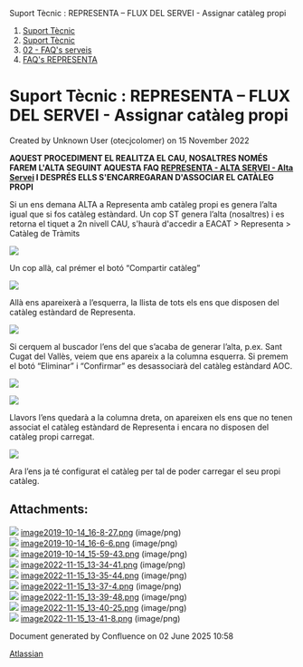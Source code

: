 Suport Tècnic : REPRESENTA – FLUX DEL SERVEI - Assignar catàleg propi  

1.  [Suport Tècnic](index.html)
2.  [Suport Tècnic](13893782.html)
3.  [02 - FAQ's serveis](26313393.html)
4.  [FAQ's REPRESENTA](28705611.html)

Suport Tècnic : REPRESENTA – FLUX DEL SERVEI - Assignar catàleg propi
=====================================================================

Created by Unknown User (otecjcolomer) on 15 November 2022

**AQUEST PROCEDIMENT EL REALITZA EL CAU, NOSALTRES NOMÉS FAREM L'ALTA SEGUINT AQUESTA FAQ [REPRESENTA - ALTA SERVEI - Alta Servei](REPRESENTA---ALTA-SERVEI---Alta-Servei_26313504.html) I DESPRÉS ELLS S'ENCARREGARAN D'ASSOCIAR EL CATÀLEG PROPI**

  

Si un ens demana ALTA a Representa amb catàleg propi es genera l’alta igual que si fos catàleg estàndard. Un cop ST genera l’alta (nosaltres) i es retorna el tiquet a 2n nivell CAU, s'haurà d'accedir a EACAT > Representa > Catàleg de Tràmits

  

![](attachments/81854898/81854902.png)

  

Un cop allà, cal prémer el botó “Compartir catàleg”

![](attachments/81854898/81854903.png)

  

Allà ens apareixerà a l’esquerra, la llista de tots els ens que disposen del catàleg estàndard de Representa.

![](attachments/81854898/81854904.png)

  

Si cerquem al buscador l’ens del que s’acaba de generar l’alta, p.ex. Sant Cugat del Vallès, veiem que ens apareix a la columna esquerra. Si premem el botó “Eliminar” i “Confirmar” es desassociarà del catàleg estàndard AOC.

![](attachments/81854898/81854905.png)

  

![](attachments/81854898/81854906.png)

  

Llavors l’ens quedarà a la columna dreta, on apareixen els ens que no tenen associat el catàleg estàndard de Representa i encara no disposen del catàleg propi carregat.

![](attachments/81854898/81854907.png)

  

Ara l’ens ja té configurat el catàleg per tal de poder carregar el seu propi catàleg.

Attachments:
------------

![](images/icons/bullet_blue.gif) [image2019-10-14\_16-8-27.png](attachments/81854898/81854899.png) (image/png)  
![](images/icons/bullet_blue.gif) [image2019-10-14\_16-6-6.png](attachments/81854898/81854900.png) (image/png)  
![](images/icons/bullet_blue.gif) [image2019-10-14\_15-59-43.png](attachments/81854898/81854901.png) (image/png)  
![](images/icons/bullet_blue.gif) [image2022-11-15\_13-34-41.png](attachments/81854898/81854902.png) (image/png)  
![](images/icons/bullet_blue.gif) [image2022-11-15\_13-35-44.png](attachments/81854898/81854903.png) (image/png)  
![](images/icons/bullet_blue.gif) [image2022-11-15\_13-37-4.png](attachments/81854898/81854904.png) (image/png)  
![](images/icons/bullet_blue.gif) [image2022-11-15\_13-39-48.png](attachments/81854898/81854905.png) (image/png)  
![](images/icons/bullet_blue.gif) [image2022-11-15\_13-40-25.png](attachments/81854898/81854906.png) (image/png)  
![](images/icons/bullet_blue.gif) [image2022-11-15\_13-41-8.png](attachments/81854898/81854907.png) (image/png)  

Document generated by Confluence on 02 June 2025 10:58

[Atlassian](http://www.atlassian.com/)